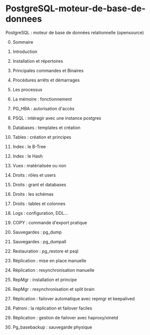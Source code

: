 # PostgreSQL-moteur-de-base-de-donnees
PostgreSQL : moteur de base de données relationnelle (opensource)



 0.  Sommaire

1.  Introduction

2.  Installation et répertoires

3.  Principales commandes et Binaires

4.  Procédures arrêts et démarrages

5.  Les processus

6.  La mémoire : fonctionnement

8.  PG_HBA : autorisation d'accès

9.  PSQL : intéragir avec une instance postgres

10.  Databases : templates et création

11.  Tables : création et principes

12.  Index : le B-Tree

13.  Index : le Hash

14.  Vues : matérialisée ou non

15.  Droits : rôles et users

16.  Droits : grant et databases

17.  Droits : les schémas

18.  Droits : tables et colonnes

19.  Logs : configuration, DDL...

20.  COPY : commande d'export pratique

21.  Sauvegardes : pg_dump

22.  Sauvegardes : pg_dumpall

23.  Restauration : pg_restore et psql

24.  Réplication : mise en place manuelle

25.  Réplication : resynchronisation manuelle

26.  RepMgr : installation et principe

27.  RepMgr : resynchronisation et split brain

28.  Réplication : failover automatique avec repmgr et keepalived

29.  Patroni : la réplication et failover faciles

30.  Réplication : gestion de failover avec haproxy/xinetd

31.  Pg_basebackup : sauvegarde physique

